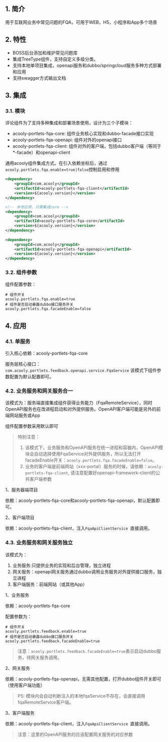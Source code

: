 <!-- title: 客户反馈组件 -->
<!-- type: portlets -->
<!-- author: zhangpu -->
<!-- date: 2020-02-18 -->
## 1. 简介
用于互联网业务中常见问题的FQA，可用于WEB，H5，小程序和App多个场景

## 2. 特性

* BOSS后台添加和维护常见问题库
* 集成TreeType组件，支持自定义多级分类。
* 支持本地单项目集成，openapi服务和dubbo/springcloud服务多种方式部署和应用
* 支持swagger方式输出文档

## 3. 集成

### 3.1. 模块

评论组件为了支持多种集成和部署场景使用，设计为三个子模块：

* acooly-portlets-fqa-core: 组件业务核心实现和dubbo-facade接口实现
* acooly-portlets-fqa-openapi: 组件对外的openapi接口
* acooly-portlets-fqa-client: 组件对外的客户端，包括dubbo客户端（等同于*-facade）和openapi-client

通用acooly组件集成方式。在引入依赖坐标后，通过 `acooly.portlets.fqa.enable=true|false`控制启用和停用

```xml
<dependency>
    <groupId>com.acooly</groupId>
    <artifactId>acooly-portlets-fqa-client</artifactId>
    <version>${acooly.version}</version>
</dependency>

<!-- 本地应用，只需集成core -->
<dependency>
    <groupId>com.acooly</groupId>
    <artifactId>acooly-portlets-fqa-core</artifactId>
    <version>${acooly.version}</version>
</dependency>
	
<dependency>
    <groupId>com.acooly</groupId>
    <artifactId>acooly-portlets-fqa-openapi</artifactId>
    <version>${acooly.version}</version>
</dependency>
```

### 3.2. 组件参数

组件配置参数：

```
# 组件开关
acooly.portlets.fqa.enable=true
# 组件是否启动暴露dubbo接口服务开关
acooly.portlets.fqa.facadeEnable=false

```


## 4. 应用

### 4.1. 单服务

引入核心依赖：acooly-portlets-fqa-core

服务层核心接口：`com.acooly.portlets.feedback.openapi.service.FqaService`
该模式下组件参数配置为默认配置即可。

### 4.2. 业务服务和网关服务合一

该模式为：服务端直接集成组件获得业务能力（FqaRemoteService），同时OpenAPI服务也在改进程启动和对外提供服务。OpenAPI客户端可能是另外的前端网站服务或App

组件配置参数采用默认即可

>特别注意：
>
>1. 该模式下，业务服务和OpenAPI服务在统一进程和容器内，OpenAPI模块会自动选择使用FqaService对外提供服务，所以无法打开facadeEnable开关：`acooly.portlets.fqa.facadeEnable=false`。
>2. 业务的客户端是前端网站（xxx-portal）服务的时候，请依赖：`acooly-portlets-fqa-client`, 请注意配置好openapi-framework-client的公共客户端参数

1、服务器端项目

依赖：acooly-portlets-fqa-core和acooly-portlets-fqa-openapi，默认配置即可。

2、客户端项目

依赖：acooly-portlets-fqa-client，注入`FqaApiClientService `直接调用。

### 4.3. 业务服务和网关服务独立

该模式为：

1. 业务服务:只提供业务的实现和后台管理，独立进程
2. 网关服务：openapi网关服务通过dubbo调用业务服务对外提供接口服务，独立进程
3. 客户端服务：前端网站（或其他App）

1、业务服务

依赖：acooly-portlets-fqa-core

配置参数为：

```
# 组件开关
acooly.portlets.feedback.enable=true
# 组件是否启动暴露dubbo接口服务开关
acooly.portlets.feedback.facadeEnable=true
```
>注意：`acooly.portlets.feedback.facadeEnable=true`表示启动dubbo服务，待网关服务调用。

2、网关服务

依赖：acooly-portlets-fqa-openapi，无需其他配置，打开dubbo组件开关即可（使用客户端功能）
>PS: 模块内会自动判断注入的本地fqaService不存在，会直接调用fqaRemoteService客户端。

3、客户端服务

依赖：acooly-portlets-fqa-client，注入`FqaApiClientService `直接调用。

>注意：这里的OpenAPI服务的应该配置网关服务的对应参数
